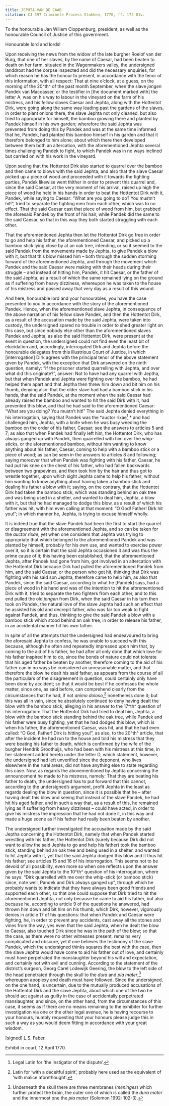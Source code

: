 ```yaml
---
title: JEPHTA VAN DE CAAB
citation: CJ 397 Criminele Process Stukken, 1770, ff. 172-81v.
---
```


To the honourable Jan Willem Cloppenburg, president, as well as the honourable Council of Justice of this government.

Honourable lord and lords!

Upon receiving the news from the widow of the late burgher Roelof van der Burg, that one of her slaves, by the name of Caesar, had been beaten to death on her farm, situated in the Wagenmakers valley, the undersigned landdrost had the corpse inspected and did the necessary enquiries, for which reason he has the honour to present, in accordance with the tenor of this information, with all respect: That at nine o’clock, at a guess, on the morning of the 20^th^ of the past month September, when the slave *jongen* Pandek van Maccasser, or the testifier in \[the document marked with\] the letter A, was on his way to labour in the vineyard on the farm of his mistress, and his fellow slaves Caesar and Jephta, along with the Hottentot Dirk, were going along the same way leading past the gardens of the slaves, in order to plant onions there, the slave Jephta not only cleaned, but also tried to appropriate for himself, the bamboo growing there and planted by Pandek himself in his own garden; wherefore the said Jephta was prevented from doing this by Pandek and was at the same time informed that he, Pandek, had planted this bamboo himself in his garden and that it therefore belonged to him alone; about which there then developed between them both an altercation, with the aforementioned Jephta several times challenging Pandek to fight, to which Pandek was in no ways inclined but carried on with his work in the vineyard.

Upon seeing that the Hottentot Dirk also started to quarrel over the bamboo and then came to blows with the said Jephta, and also that the slave Caesar picked up a piece of wood and proceeded with it towards the fighting parties, Pandek likewise went thither in order to prevent this quarrel and, since the said Caesar, at the very moment of his arrival, raised up high the piece of wood he held in his hands in order to beat the Hottentot Dirk with it, Pandek, while saying to Caesar: “What are you going to do? You mustn’t hit!”, tried to separate the fighting men from each other, which was to no effect. That the said Caesar cast that piece of wood from him, but grabbed the aforesaid Pandek by the front of his hair, while Pandek did the same to the said Caesar, so that in this way they both started struggling with each other.

That the aforementioned Jephta then let the Hottentot Dirk go free in order to go and help his father, the aforementioned Caesar, and picked up a bamboo stick lying close by at an oak tree, intending, or so it seemed to the said Pandek from the movements made by Jephta, to give Pandek a blow with it, but that this blow missed him – both through the sudden storming forward of the aforementioned Jephta, and through the movement which Pandek and the said Caesar were making with their heads during their struggle – and instead of hitting him, Pandek, it hit Caesar, or the father of the said Jephta, as a result of which the same remained lying on the ground as if suffering from heavy dizziness, whereupon he was taken to the house of his mistress and passed away that very day as a result of this wound.

And here, honourable lord and your honourables, you have the case presented to you in accordance with the story of the aforementioned Pandek. Hence, when the aforementioned slave Jephta, in consequence of the above narration of his fellow slave Pandek, and then the Hottentot Dirk, as a result of the accusation made by the said Jephta, were taken into custody, the undersigned spared no trouble in order to shed greater light on this case, but since nobody else other than the aforementioned slaves Pandek and Jephta, as also the said Hottentot Dirk, were present at the event in question, the undersigned could not find even the least bit of elucidation and, accordingly, interrogated Dirk and Jephta before the honourable delegates from this illustrious Court of Justice, in which \[interrogation\] Dirk agrees with the principal tenor of the above statement given by Pandek, with the exception that Dirk answered on the ninth question, namely: “If the prisoner started quarrelling with Jephta, and over what did this originate?”, answer: Not to have had any quarrel with Jeptha, but that when Pandek and Jephta were fighting over the bamboo, he had helped them apart and that Jeptha then threw him down and bit him on his thumb, denying also: that the older slave had had a bamboo stick in his hands, that the said Pandek, at the moment when the said Caesar had already raised the bamboo and wanted to hit the said Dirk with it, had prevented this blow, and that he had said to the aforementioned Caesar: “What are you doing? You mustn’t hit!” The said Jephta denied everything in his interrogation, saying that Pandek was the *auctor rixae[^1] * and had challenged him, Jephta, with a knife when he was busy weeding the bamboo on the order of his father, Caesar; see the answers to articles 5 and 7; as also that when Pandek had finally left him, the Hottentot Dirk, who has always ganged up with Pandek, then quarrelled with him over the whip-sticks, or the aforementioned bamboo, without him wanting to know anything about his father, Caesar, coming to help with a bamboo stick or a piece of wood; as can be seen in the answers to articles 8 and following; saying moreover that when Pandek was fighting with his father, Caesar, he had put his knee on the chest of his father, who had fallen backwards between two grapevines, and then took him by the hair and thus got to wrestle together, upon which sight Jephta came to help his father; without him wanting to know anything about having taken a bamboo stick and dealing his father a blow with it; saying, on the contrary, that the Hottentot Dirk had taken the bamboo stick, which was standing behind an oak tree and was being used in a shelter, and wanted to deal him, Jephta, a blow with it, but that he had managed to dodge this blow, as a result of which his father was hit, with him even calling at that moment: “O God! Father! Dirk hit you!”; in which manner he, Jephta, is trying to excuse himself wholly.

It is indeed true that the slave Pandek had been the first to start the quarrel or disagreement with the aforementioned Jephta, and so can be taken for the *auctor rixae*, yet when one considers that Jephta was trying to appropriate that which belonged to the aforementioned Pandek and was planted by himself, probably for his own use, and wanted to exercise power over it, so it is certain that the said Jephta occasioned it and was thus the prime cause of it; this having been established, that the aforementioned Jephta, after Pandek had gone from him, got involved in an altercation with the Hottentot Dirk because Dirk had pulled the aforementioned Pandek from him, and the said Caesar, or the person who got hit, thinking that Dirk was fighting with his said son Jephta, therefore came to help him, as also that Pandek, since the said Caesar, according to what he \[Pandek\] says, had a piece of wood in his hand and was of the intention to hit the aforementioned Dirk with it, tried to separate the two fighters from each other, and to this end pulled the old *jongen* from Dirk, when the said Caesar in his turn then took on Pandek, the natural love of the slave Jephta had such an effect that he assisted his old and decrepit father, who was far too weak to fight against Pandek, and thus, thinking to give the said Pandek a blow with a bamboo stick which stood behind an oak tree, in order to release his father, in an accidental manner hit his own father.

In spite of all the attempts that the undersigned had endeavoured to bring the aforesaid Jephta to confess, he was unable to succeed with this because, although he often and repeatedly impressed upon him that, by coming to the aid of his father, he had after all only done that which love for his father inspired him to do, since the bonds of nature could not tolerate that his aged father be beaten by another, therefore coming to the aid of his father can in no ways be considered an unreasonable matter, and that therefore the blow he dealt his said father, as appears from the course of all the particulars of the disagreement in question, could certainly only have been done by accident; so that it would be best if he confesses the whole matter, since one, as said before, can comprehend clearly from the circumstances that he had, if not *animo doloso*,[^2] nonetheless done it; but this was all in vain, since he absolutely continued to deny having dealt the blow with the bamboo stick, alleging in his answer to the 17^th^ question of his interrogation: That the Hottentot Dirk had tried to deal him, Jephta, a blow with the bamboo stick standing behind the oak tree, while Pandek and his father were busy fighting, yet that he had dodged this blow, which is when his father, the aforementioned Caesar, was hit, and that he had even called: “O God, Father! Dirk is hitting you!”, as also, to the 20^th^ article, that after the incident he had run to the house and told his mistress that they were beating his father to death, which is confirmed by the wife of the burgher Hendrik Groothuijs, who had been with his mistress at this time, in her statement added hereto under the letter D, which statement, however, the undersigned had left unverified since the deponent, who lives elsewhere in the rural areas, did not have anything else to state regarding this case. Now, as regards the abovementioned by Jephta concerning the announcement he made to his mistress, namely: That they are beating his father to death, the undersigned has to put forward that this cannot, according to the undersigned’s argument, profit Jephta in the least as regards dealing the blow in question, since it is possible that he – after having dealt this blow and seeing that instead of the slave Pandek, he had hit his aged father, and in such a way that, as a result of this, he remained lying as if suffering from heavy dizziness – could have acted, in order to give his mistress the impression that he had not done it, in this way and made a huge scene as if his father had really been beaten by another.

The undersigned further investigated the accusation made by the said Jeptha concerning the Hottentot Dirk, namely that when Pandek started wrestling with his father, the Hottentot Dirk (surely because Dirk did not want to allow the said Jephta to go and help his father) took the bamboo stick, standing behind an oak tree and being used in a shelter, and wanted to hit Jephta with it, yet that the said Jephta dodged this blow and it thus hit his father; see articles 15 and 16 of his interrogation. This seems not to be devoid of all possibility, even more so when one reflects upon the answer given by the said Jephta to the 10^th^ question of his interrogation, where he says: “Dirk quarrelled with me over the whip-stick (or bamboo stick) since, note well, Pandek and Dirk always ganged up”, through which he probably wants to indicate that they have always been good friends and supported each other, so that one could suppose that Dirk tried to hit the aforementioned Jephta, not only because he came to aid his father, but also because he, according to article 9 of the questions he answered, had thrown him down and bit him on his thumb, which Dirk, however, vigorously denies in article 17 of his questions: that when Pandek and Caesar were fighting, he, in order to prevent any accidents, cast away all the stones and vines from the way, yes even that the said Jephta, when he dealt the blow to Caesar, also touched Dirk since he was in the path of the blow; so that the case, as there were no other witnesses present, remains very complicated and obscure, yet if one believes the testimony of the slave Pandek, which the undersigned thinks squares the best with the case, then the slave Jephta would have come to aid his father out of love, and certainly must have perpetrated the manslaughter beyond his will and expectation, and certainly not with evil and cunning. According to the statement of the district’s surgeon, Georg Carel Lodewijk Geering, the blow to the left side of the head penetrated through the skull to the *dura* and *pia mater*,[^3] whereupon apoplexy and death must have followed. Since the undersigned, on the one hand, is uncertain, due to the mutually produced accusations of the Hottentot Dirk and the slave Jephta, about which one of the two he should act against as guilty in the case of accidentally perpetrated manslaughter, and since, on the other hand, from the circumstances of this case, it seems as if there are no means remaining to the exhibiter for further investigation via one or the other legal avenue, he is having recourse to your honours, humbly requesting that your honours please judge this in such a way as you would deem fitting in accordance with your great wisdom.

\[signed\] L.S. Faber.

Exhibit in court, 12 April 1770.

[^1]: Legal Latin for ‘the instigator of the dispute’.

[^2]: Latin for ‘with a deceitful spirit’, probably here used as the equivalent of ‘with malice aforethought’.

[^3]: Underneath the skull there are three membranes (*meninges*) which further protect the brain, the outer one of which is called the *dura mater* and the innermost one the *pia mater* (Solomon 1992: 102-3).

